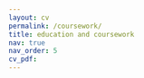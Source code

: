 ```yaml
---
layout: cv
permalink: /coursework/
title: education and coursework
nav: true
nav_order: 5
cv_pdf: 
---
```

